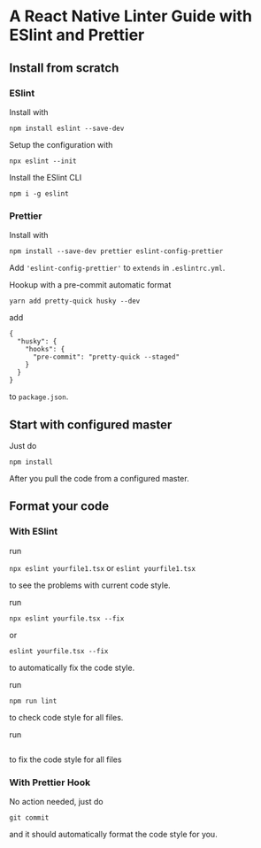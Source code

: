 # A React Native Linter Guide with ESlint and Prettier

## Install from scratch

### ESlint

Install with 

```
npm install eslint --save-dev
```

Setup the configuration with 

```
npx eslint --init
```

Install the ESlint CLI

```
npm i -g eslint
```

### Prettier

Install with

```
npm install --save-dev prettier eslint-config-prettier
```

Add `'eslint-config-prettier'` to `extends` in `.eslintrc.yml`.

Hookup with a pre-commit automatic format

```
yarn add pretty-quick husky --dev
```

add 

```
{
  "husky": {
    "hooks": {
      "pre-commit": "pretty-quick --staged"
    }
  }
}
```

to `package.json`.

## Start with configured master

Just do

```
npm install
```

After you pull the code from a configured master.

## Format your code

### With ESlint

run

`npx eslint yourfile1.tsx` or `eslint yourfile1.tsx`

to see the problems with current code style.

run

```
npx eslint yourfile.tsx --fix
``` 

or

```
eslint yourfile.tsx --fix
``` 

to automatically fix the code style.

run

```
npm run lint
```

to check code style for all files.

run

```npm run lint -- --fix
```

to fix the code style for all files

### With Prettier Hook 

No action needed, just do 

```
git commit
```

and it should automatically format the code style for you.







